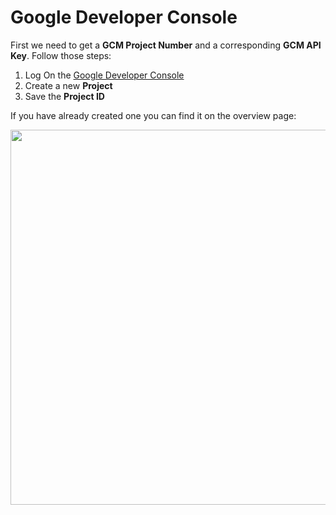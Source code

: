 # Google Developer Console

 First we need to get a **GCM Project Number** and a corresponding **GCM API Key**. Follow those steps:

 1. Log On the [Google Developer Console](https://console.developers.google.com)
 2. Create a new **Project**
 3. Save the **Project ID**

 If you have already created one you can find it on the overview page:

 <a class="img-center">
    <img src="http://f.cl.ly/items/0P1J0w2b0b302Y3c1f23/Screen%20Shot%202014-06-20%20at%2015.23.12.png" width="600">
 </a>
